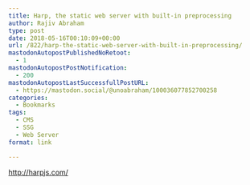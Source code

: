 ```yaml
---
title: Harp, the static web server with built-in preprocessing
author: Rajiv Abraham
type: post
date: 2018-05-16T00:10:09+00:00
url: /822/harp-the-static-web-server-with-built-in-preprocessing/
mastodonAutopostPublishedNoRetoot:
  - 1
mastodonAutopostPostNotification:
  - 200
mastodonAutopostLastSuccessfullPostURL:
  - https://mastodon.social/@unoabraham/100036077852700258
categories:
  - Bookmarks
tags:
  - CMS
  - SSG
  - Web Server
format: link

---
```

<http://harpjs.com/>